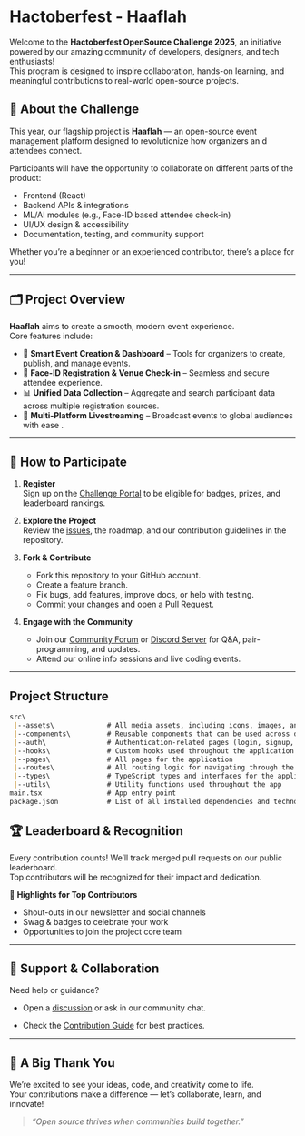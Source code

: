 # Hactoberfest - Haaflah

Welcome to the **Hactoberfest OpenSource Challenge 2025**, an initiative powered by our amazing community of developers, designers, and tech enthusiasts!  
This program is designed to inspire collaboration, hands-on learning, and meaningful contributions to real-world open-source projects.


## 🚀 About the Challenge

This year, our flagship project is **Haaflah** — an open-source event management platform designed to revolutionize how organizers an
d attendees connect.

Participants will have the opportunity to collaborate on different parts of the product:
- Frontend (React)
- Backend APIs & integrations
- ML/AI modules (e.g., Face-ID based attendee check-in)
- UI/UX design & accessibility
- Documentation, testing, and community support

Whether you’re a beginner or an experienced contributor, there’s a place for you!

---

## 🗂️ Project Overview

**Haaflah** aims to create a smooth, modern event experience.  
Core features include:
- 🎫 **Smart Event Creation & Dashboard** – Tools for organizers to create, publish, and manage events.
- 👤 **Face-ID Registration & Venue Check-in** – Seamless and secure attendee experience.
- 📊 **Unified Data Collection** – Aggregate and search participant data across multiple registration sources.
- 📡 **Multi-Platform Livestreaming** – Broadcast events to global audiences with ease .

---

## 🏁 How to Participate

1. **Register**  
   Sign up on the [Challenge Portal](https://hacktoberfest.com/) to be eligible for badges, prizes, and leaderboard rankings.

2. **Explore the Project**  
   Review the [issues](./issues), the roadmap, and our contribution guidelines in the repository.

3. **Fork & Contribute**  
   - Fork this repository to your GitHub account.  
   - Create a feature branch.  
   - Fix bugs, add features, improve docs, or help with testing.  
   - Commit your changes and open a Pull Request.

4. **Engage with the Community**  
   - Join our [Community Forum](#) or [Discord Server](#) for Q&A, pair-programming, and updates.  
   - Attend our online info sessions and live coding events.

---
## Project Structure

```markdown
src\
 |--assets\             # All media assets, including icons, images, and SVGs
 |--components\         # Reusable components that can be used across different pages
 |--auth\               # Authentication-related pages (login, signup, etc.)
 |--hooks\              # Custom hooks used throughout the application
 |--pages\              # All pages for the application
 |--routes\             # All routing logic for navigating through the app
 |--types\              # TypeScript types and interfaces for the application
 |--utils\              # Utility functions used throughout the app
main.tsx                # App entry point
package.json            # List of all installed dependencies and technologies used
```


## 🏆 Leaderboard & Recognition

Every contribution counts! We’ll track merged pull requests on our public leaderboard.  
Top contributors will be recognized for their impact and dedication.

🏅 **Highlights for Top Contributors**
- Shout-outs in our newsletter and social channels  
- Swag & badges to celebrate your work  
- Opportunities to join the project core team

---

## 🤝 Support & Collaboration

Need help or guidance?  
- Open a [discussion](./discussions) or ask in our community chat.  
<!-- - Follow us on [Twitter/X](#) and [LinkedIn](#) for updates.   -->
- Check the [Contribution Guide](./CONTRIBUTING.md) for best practices.

---

## 💚 A Big Thank You

We’re excited to see your ideas, code, and creativity come to life.  
Your contributions make a difference — let’s collaborate, learn, and innovate!

> _“Open source thrives when communities build together.”_